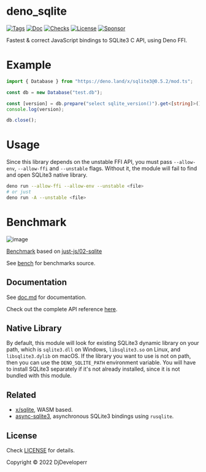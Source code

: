 # deno_sqlite

[![Tags](https://img.shields.io/github/release/denodrivers/sqlite3)](https://github.com/denodrivers/sqlite3/releases)
[![Doc](https://doc.deno.land/badge.svg)](https://doc.deno.land/https/deno.land/x/sqlite3@0.5.2/mod.ts)
[![Checks](https://github.com/denodrivers/sqlite3/actions/workflows/ci.yml/badge.svg)](https://github.com/denodrivers/sqlite3/actions/workflows/ci.yml)
[![License](https://img.shields.io/github/license/denodrivers/sqlite3)](https://github.com/denodrivers/sqlite3/blob/master/LICENSE)
[![Sponsor](https://img.shields.io/static/v1?label=Sponsor&message=%E2%9D%A4&logo=GitHub&color=%23fe8e86)](https://github.com/sponsors/DjDeveloperr)

Fastest & correct JavaScript bindings to SQLite3 C API, using Deno FFI.

# Example

```ts
import { Database } from "https://deno.land/x/sqlite3@0.5.2/mod.ts";

const db = new Database("test.db");

const [version] = db.prepare("select sqlite_version()").get<[string]>()!;
console.log(version);

db.close();
```

# Usage

Since this library depends on the unstable FFI API, you must pass `--allow-env`,
`--allow-ffi` and `--unstable` flags. Without it, the module will fail to find
and open SQLite3 native library.

```sh
deno run --allow-ffi --allow-env --unstable <file>
# or just
deno run -A --unstable <file>
```

# Benchmark

![image](https://user-images.githubusercontent.com/34997667/185867199-d6c38d20-4040-42d2-a39a-37c81dc1af24.png)

[Benchmark](./bench) based on
[just-js/02-sqlite](https://just-js.github.io/benchmarks/02-sqlite.html)

See [bench](./bench) for benchmarks source.

## Documentation

See [doc.md](https://github.com/denodrivers/sqlite3/0.5.2/main/doc.md) for
documentation.

Check out the complete API reference
[here](https://doc.deno.land/https://deno.land/x/sqlite3@0.5.2/mod.ts).

## Native Library

By default, this module will look for existing SQLite3 dynamic library on your
path, which is `sqlite3.dll` on Windows, `libsqlite3.so` on Linux, and
`libsqlite3.dylib` on macOS. If the library you want to use is not on path, then
you can use the `DENO_SQLITE_PATH` environment variable. You will have to
install SQLite3 separately if it's not already installed, since it is not
bundled with this module.

## Related

- [x/sqlite](https://deno.land/x/sqlite), WASM based.
- [async-sqlite3](https://github.com/denodrivers/async-sqlite3), asynchronous
  SQLite3 bindings using `rusqlite`.

## License

Check [LICENSE](./LICENSE) for details.

Copyright © 2022 DjDeveloperr
